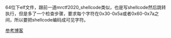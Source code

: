 64位下elf文件，跟前一道mrctf2020_shellcode类似，也是写shellcode然后跳转执行，但是多了一个检查步骤，要求每个字符在0x30-0x5a或者0x60-0x7a之间，所以要把shellcode编码成可见字符。

[参考博客](https://blog.csdn.net/weixin_44145820/article/details/105565953)
